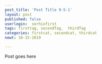 ```yaml
---
post_title: 'Post Title 9-5-1'
layout: post
published: false
userlogin:  serhiofirst
tags: firsttag, secondTag,  thirdTag
categories: firstcat, secondcat, thirdcat
newt: 10-15-2019

---
```

Post goes here

